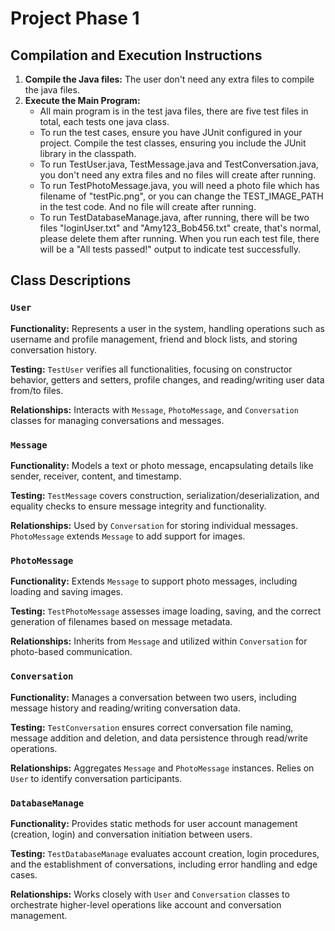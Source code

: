 # Project Phase 1

## Compilation and Execution Instructions

1. **Compile the Java files:**
    The user don't need any extra files to compile the java files.
2. **Execute the Main Program:**
    - All main program is in the test java files, there are five test files in total, each tests one java class.
    - To run the test cases, ensure you have JUnit configured in your project.
    Compile the test classes, ensuring you include the JUnit library in the classpath.
    - To run TestUser.java, TestMessage.java and TestConversation.java, you don't need any extra files and no files 
      will 
   create after running.
    - To run TestPhotoMessage.java, you will need a photo file which has filename of "testPic.png", or you can change 
   the TEST_IMAGE_PATH in the test code. And no file will create after running.
   - To run TestDatabaseManage.java, after running, there will be two files "loginUser.txt" and "Amy123_Bob456.txt" 
   create, that's normal, please delete them after running.
   When you run each test file, there will be a "All tests passed!" output to indicate test successfully.

## Class Descriptions

### `User`

**Functionality:** Represents a user in the system, handling operations such as username and profile management, friend and block lists, and storing conversation history.

**Testing:** `TestUser` verifies all functionalities, focusing on constructor behavior, getters and setters, profile changes, and reading/writing user data from/to files.

**Relationships:** Interacts with `Message`, `PhotoMessage`, and `Conversation` classes for managing conversations and messages.

### `Message`

**Functionality:** Models a text or photo message, encapsulating details like sender, receiver, content, and timestamp.

**Testing:** `TestMessage` covers construction, serialization/deserialization, and equality checks to ensure message integrity and functionality.

**Relationships:** Used by `Conversation` for storing individual messages. `PhotoMessage` extends `Message` to add support for images.

### `PhotoMessage`

**Functionality:** Extends `Message` to support photo messages, including loading and saving images.

**Testing:** `TestPhotoMessage` assesses image loading, saving, and the correct generation of filenames based on message metadata.

**Relationships:** Inherits from `Message` and utilized within `Conversation` for photo-based communication.

### `Conversation`

**Functionality:** Manages a conversation between two users, including message history and reading/writing conversation data.

**Testing:** `TestConversation` ensures correct conversation file naming, message addition and deletion, and data persistence through read/write operations.

**Relationships:** Aggregates `Message` and `PhotoMessage` instances. Relies on `User` to identify conversation participants.

### `DatabaseManage`

**Functionality:** Provides static methods for user account management (creation, login) and conversation initiation between users.

**Testing:** `TestDatabaseManage` evaluates account creation, login procedures, and the establishment of conversations, including error handling and edge cases.

**Relationships:** Works closely with `User` and `Conversation` classes to orchestrate higher-level operations like account and conversation management.
